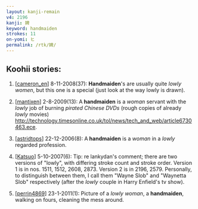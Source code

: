 ```yaml
---
layout: kanji-remain
v4: 2196
kanji: 婢
keyword: handmaiden
strokes: 11
on-yomi: ヒ
permalink: /rtk/婢/
---
```


## Koohii stories: 

1) [<a href="http://kanji.koohii.com/profile/cameron_en">cameron_en</a>] 8-11-2008(37): <strong>Handmaiden</strong>&#039;s are usually quite <em>lowly women</em>, but this one is a special (just look at the way lowly is drawn).

2) [<a href="http://kanji.koohii.com/profile/mantixen">mantixen</a>] 2-8-2009(13): A<strong> handmaiden</strong> is a <em>woman</em> servant with the <em>lowly</em> job of burning <em>pirated Chinese DVDs</em> (rough copies of already <em>lowly</em> movies) <a href="http://technology.timesonline.co.uk/tol/news/tech_and_web/article6730463.ece">http://technology.timesonline.co.uk/tol/news/tech_and_web/article6730463.ece</a>.

3) [<a href="http://kanji.koohii.com/profile/astridtops">astridtops</a>] 22-12-2006(8): A<strong> handmaiden</strong> is a <em>woman</em> in a <em>lowly</em> regarded profession.

4) [<a href="http://kanji.koohii.com/profile/Katsuo">Katsuo</a>] 5-10-2007(6): Tip: re lankydan&#039;s comment; there are two versions of &quot;lowly&quot;, with differing stroke count and stroke order. Version 1 is in nos. 1511, 1512, 2608, 2873. Version 2 is in 2196, 2579. Personally, to distinguish between them, I call them &quot;Wayne Slob&quot; and &quot;Waynetta Slob&quot; respectively (after the <em>lowly</em> couple in Harry Enfield&#039;s tv show).

5) [<a href="http://kanji.koohii.com/profile/perrin4869">perrin4869</a>] 23-1-2011(1): Picture of a <em>lowly</em> <em>woman</em>, a <strong>handmaiden</strong>, walking on fours, cleaning the mess around.

